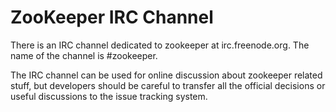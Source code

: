 <!--
Copyright 2002-2004 The Apache Software Foundation

Licensed under the Apache License, Version 2.0 (the "License");
you may not use this file except in compliance with the License.
You may obtain a copy of the License at

http://www.apache.org/licenses/LICENSE-2.0

Unless required by applicable law or agreed to in writing, software
distributed under the License is distributed on an "AS IS" BASIS,
WITHOUT WARRANTIES OR CONDITIONS OF ANY KIND, either express or implied.
See the License for the specific language governing permissions and
limitations under the License.
//-->

# ZooKeeper IRC Channel

There is an IRC channel dedicated to zookeeper at irc.freenode.org. The name of the channel is #zookeeper.

The IRC channel can be used for online discussion about zookeeper related stuff, but developers
should be careful to transfer all the official decisions or useful discussions to the issue tracking system.


